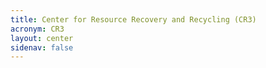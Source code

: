 ```yaml
---
title: Center for Resource Recovery and Recycling (CR3)
acronym: CR3
layout: center
sidenav: false
---
```

